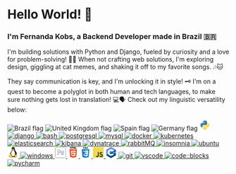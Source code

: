 # Hello World! :wave:

### I'm Fernanda Kobs, a Backend Developer made in Brazil 🇧🇷

I'm building solutions with Python and Django, fueled by curiosity and a love for problem-solving! 🐍💃
When not crafting web solutions, I'm exploring design, giggling at cat memes, and shaking it off to my favorite songs. 🎶🐱

They say communication is key, and I'm unlocking it in style! 🗝️ I'm on a quest to become a polyglot in both human and tech languages, to make sure nothing gets lost in translation! 💻🗣️   Check out my linguistic versatility below: 


<p align="left"> 
<img src="https://flagicons.lipis.dev/flags/4x3/br.svg" alt="Brazil flag" width="25" height="25"/> 
<img src="https://flagicons.lipis.dev/flags/4x3/gb.svg" alt="United Kingdom flag" width="25" height="25"/>  
<img src="https://flagicons.lipis.dev/flags/4x3/es.svg" alt="Spain flag" width="25" height="25"/>  
<img src="https://flagicons.lipis.dev/flags/4x3/de.svg" alt="Germany flag" width="25" height="25"/> 
<a href="https://www.python.org" target="_blank" rel="noreferrer"> <img src="https://raw.githubusercontent.com/devicons/devicon/master/icons/python/python-original.svg" alt="python" width="25" height="25"/> 
<a href="https://www.djangoproject.com/" target="_blank" rel="noreferrer"> <img src="https://cdn.worldvectorlogo.com/logos/django.svg" alt="django" width="25" height="25"/> 
<a href="https://www.gnu.org/software/bash/" target="_blank" rel="noreferrer"> <img src="https://cdn.svgporn.com/logos/bash-icon.svg" alt="bash" width="25" height="25"/> 
<a href="https://www.postgresql.org" target="_blank" rel="noreferrer"> <img src="https://cdn.svgporn.com/logos/postgresql.svg" alt="postgresql" width="25" height="25"/> 
<a href="https://www.mysql.com/" target="_blank" rel="noreferrer"> <img src="https://cdn.svgporn.com/logos/mysql-icon.svg" alt="mysql" width="25" height="25"/> 
<a href="https://www.docker.com/" target="_blank" rel="noreferrer"> <img src="https://cdn.svgporn.com/logos/docker-icon.svg" alt="docker" width="25" height="25"/> 
<a href="https://kubernetes.io" target="_blank" rel="noreferrer"> <img src="https://www.vectorlogo.zone/logos/kubernetes/kubernetes-icon.svg" alt="kubernetes" width="25" height="25"/> 
<a href="https://www.elastic.co" target="_blank" rel="noreferrer"> <img src="https://www.vectorlogo.zone/logos/elastic/elastic-icon.svg" alt="elasticsearch" width="25" height="25"/> 
<a href="https://www.elastic.co/kibana" target="_blank" rel="noreferrer"> <img src="https://www.vectorlogo.zone/logos/elasticco_kibana/elasticco_kibana-icon.svg" alt="kibana" width="25" height="25"/> 
<a href="https://www.dynatrace.com" target="_blank" rel="noreferrer"> <img src="https://www.vectorlogo.zone/logos/dynatrace/dynatrace-icon.svg" alt="dynatrace" width="25" height="25"/> 
<a href="https://www.rabbitmq.com" target="_blank" rel="noreferrer"> <img src="https://www.vectorlogo.zone/logos/rabbitmq/rabbitmq-icon.svg" alt="rabbitMQ" width="25" height="25"/> 
<a href="https://insomnia.rest/" target="_blank" rel="noreferrer"> <img src="https://cdn.svgporn.com/logos/insomnia.svg" alt="insomnia" width="25" height="25"/> 
<a href="https://ubuntu.com/" target="_blank" rel="noreferrer"> <img src="https://cdn.svgporn.com/logos/ubuntu.svg" alt="ubuntu" width="25" height="25"/> 
<a href="https://www.linux.org/" target="_blank" rel="noreferrer"> <img src="https://raw.githubusercontent.com/devicons/devicon/master/icons/linux/linux-original.svg" alt="linux" width="25" height="25"/> 
<a href="https://www.microsoft.com/en-us/windows/" target="_blank" rel="noreferrer"> <img src="https://cdn.svgporn.com/logos/microsoft-windows-icon.svg" alt="windows" width="25" height="25"/> 
<a href="https://www.photoshop.com/en" target="_blank" rel="noreferrer"> <img src="https://raw.githubusercontent.com/devicons/devicon/master/icons/photoshop/photoshop-line.svg" alt="photoshop" width="25" height="25"/> 
<a href="https://www.w3.org/html/" target="_blank" rel="noreferrer"> <img src="https://raw.githubusercontent.com/devicons/devicon/master/icons/html5/html5-original-wordmark.svg" alt="html5" width="25" height="25"/>
<a href="https://www.w3schools.com/css/" target="_blank" rel="noreferrer"> <img src="https://raw.githubusercontent.com/devicons/devicon/master/icons/css3/css3-original-wordmark.svg" alt="css3" width="25" height="25"/> 
<a href="https://developer.mozilla.org/en-US/docs/Web/JavaScript" target="_blank" rel="noreferrer"> <img src="https://raw.githubusercontent.com/devicons/devicon/master/icons/javascript/javascript-original.svg" alt="javascript" width="25" height="25"/> 
<a href="https://www.w3schools.com/cpp/" target="_blank" rel="noreferrer"> <img src="https://raw.githubusercontent.com/devicons/devicon/master/icons/cplusplus/cplusplus-original.svg" alt="cplusplus" width="25" height="25"/> 
<a href="https://git-scm.com/" target="_blank" rel="noreferrer"> <img src="https://www.vectorlogo.zone/logos/git-scm/git-scm-icon.svg" alt="git" width="25" height="25"/> 
<a href="https://code.visualstudio.com/" target="_blank" rel="noreferrer"> <img src="https://cdn.svgporn.com/logos/visual-studio-code.svg" alt="vscode" width="25" height="25"/> 
<a href="https://www.codeblocks.org/" target="_blank" rel="noreferrer"> <img src="https://www.codeblocks.org/images/logo48.png" alt="code::blocks" width="25" height="25"/> 
<a href="https://www.jetbrains.com/pycharm/" target="_blank" rel="noreferrer"> <img src="https://cdn.svgporn.com/logos/pycharm.svg" alt="pycharm" width="25" height="25"/> 
</p>
